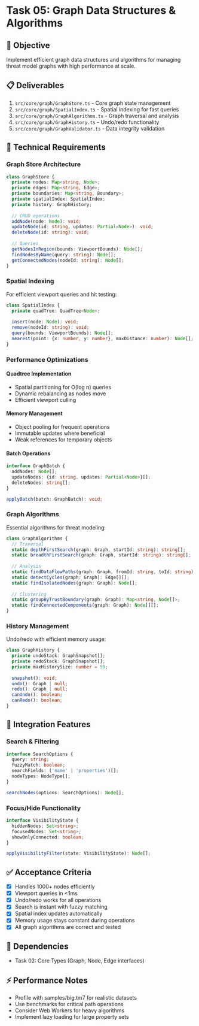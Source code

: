 # Task 05: Graph Data Structures & Algorithms

## 🎯 Objective
Implement efficient graph data structures and algorithms for managing threat model graphs with high performance at scale.

## 📋 Deliverables
1. `src/core/graph/GraphStore.ts` - Core graph state management
2. `src/core/graph/SpatialIndex.ts` - Spatial indexing for fast queries
3. `src/core/graph/GraphAlgorithms.ts` - Graph traversal and analysis
4. `src/core/graph/GraphHistory.ts` - Undo/redo functionality
5. `src/core/graph/GraphValidator.ts` - Data integrity validation

## 🔧 Technical Requirements

### Graph Store Architecture
```typescript
class GraphStore {
  private nodes: Map<string, Node>;
  private edges: Map<string, Edge>;
  private boundaries: Map<string, Boundary>;
  private spatialIndex: SpatialIndex;
  private history: GraphHistory;
  
  // CRUD operations
  addNode(node: Node): void;
  updateNode(id: string, updates: Partial<Node>): void;
  deleteNode(id: string): void;
  
  // Queries
  getNodesInRegion(bounds: ViewportBounds): Node[];
  findNodesByName(query: string): Node[];
  getConnectedNodes(nodeId: string): Node[];
}
```

### Spatial Indexing
For efficient viewport queries and hit testing:
```typescript
class SpatialIndex {
  private quadTree: QuadTree<Node>;
  
  insert(node: Node): void;
  remove(nodeId: string): void;
  query(bounds: ViewportBounds): Node[];
  nearest(point: {x: number, y: number}, maxDistance: number): Node[];
}
```

### Performance Optimizations

#### Quadtree Implementation
- Spatial partitioning for O(log n) queries
- Dynamic rebalancing as nodes move
- Efficient viewport culling

#### Memory Management
- Object pooling for frequent operations
- Immutable updates where beneficial
- Weak references for temporary objects

#### Batch Operations
```typescript
interface GraphBatch {
  addNodes: Node[];
  updateNodes: {id: string, updates: Partial<Node>}[];
  deleteNodes: string[];
}

applyBatch(batch: GraphBatch): void;
```

### Graph Algorithms
Essential algorithms for threat modeling:

```typescript
class GraphAlgorithms {
  // Traversal
  static depthFirstSearch(graph: Graph, startId: string): string[];
  static breadthFirstSearch(graph: Graph, startId: string): string[];
  
  // Analysis
  static findDataFlowPaths(graph: Graph, fromId: string, toId: string): Edge[][];
  static detectCycles(graph: Graph): Edge[][];
  static findIsolatedNodes(graph: Graph): Node[];
  
  // Clustering
  static groupByTrustBoundary(graph: Graph): Map<string, Node[]>;
  static findConnectedComponents(graph: Graph): Node[][];
}
```

### History Management
Undo/redo with efficient memory usage:
```typescript
class GraphHistory {
  private undoStack: GraphSnapshot[];
  private redoStack: GraphSnapshot[];
  private maxHistorySize: number = 50;
  
  snapshot(): void;
  undo(): Graph | null;
  redo(): Graph | null;
  canUndo(): boolean;
  canRedo(): boolean;
}
```

## 🎨 Integration Features

### Search & Filtering
```typescript
interface SearchOptions {
  query: string;
  fuzzyMatch: boolean;
  searchFields: ('name' | 'properties')[];
  nodeTypes: NodeType[];
}

searchNodes(options: SearchOptions): Node[];
```

### Focus/Hide Functionality
```typescript
interface VisibilityState {
  hiddenNodes: Set<string>;
  focusedNodes: Set<string>;
  showOnlyConnected: boolean;
}

applyVisibilityFilter(state: VisibilityState): Node[];
```

## ✅ Acceptance Criteria
- [x] Handles 1000+ nodes efficiently
- [x] Viewport queries in <1ms
- [x] Undo/redo works for all operations
- [x] Search is instant with fuzzy matching
- [x] Spatial index updates automatically
- [x] Memory usage stays constant during operations
- [x] All graph algorithms are correct and tested

## 🔗 Dependencies
- Task 02: Core Types (Graph, Node, Edge interfaces)

## ⚡ Performance Notes
- Profile with samples/big.tm7 for realistic datasets
- Use benchmarks for critical path operations
- Consider Web Workers for heavy algorithms
- Implement lazy loading for large property sets